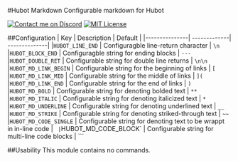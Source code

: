 #Hubot Markdown
Configurable markdown for Hubot

[![Contact me on Discord](https://img.shields.io/badge/discord-Tobiah%238452-7289DA.svg)](https://discord.gg/0108TK6065s44uH5j)
[![MIT License](https://img.shields.io/badge/license-MIT-blue.svg)](http://choosealicense.com/licenses/mit/)

##Configuration
| Key | Description | Default |
|---------------| -------------| --------------|
|`HUBOT_LINE_END` | Configuragble line-return character | `\n`
|`HUBOT_BLOCK_END` | Configuragble string for ending blocks | `---`
|`HUBOT_DOUBLE_RET` | Configurable string for double line returns | `\n\n`
|`HUBOT_MD_LINK_BEGIN` | Configurable string for the beginning of links | `[`
|`HUBOT_MD_LINK_MID` | Configurable string for the middle of links | `](`
|`HUBOT_MD_LINK_END` | Configurable string for the end of links | `)`
|`HUBOT_MD_BOLD` | Configurable string for denoting bolded text | `**`
|`HUBOT_MD_ITALIC` | Configurable string for denoting italicized text | `*`
|`HUBOT_MD_UNDERLINE` | Configurable string for denoting underlined text | `__`
|`HUBOT_MD_STRIKE` | Configurable string for denoting striked-through text | `~~`
|`HUBOT_MD_CODE_SINGLE` | Configurable string for denoting text to be wrappt in in-line code | `
|`HUBOT_MD_CODE_BLOCK` | Configurable string for multi-line code blocks | ```

##Usability
This module contains no commands.